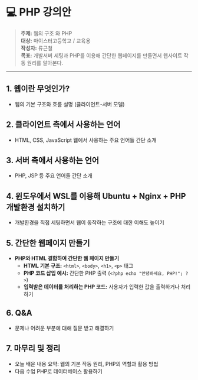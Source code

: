 # 💻 PHP 강의안

> **주제:** 웹의 구조 와 PHP     
> **대상:** 마이스터고등학교 / 교육용  
> **작성자:** 류근철   
> **목표:** 개발서버 세팅과 PHP를 이용해 간단한 웹페이지를 만들면서 웹사이트 작동 원리를 알아본다.
---

## **1. 웹이란 무엇인가?** 
- 웹의 기본 구조와 흐름 설명 (클라이언트-서버 모델)
## **2. 클라이언트 측에서 사용하는 언어**
- HTML, CSS, JavaScript 웹에서 사용하는 주요 언어들 간단 소개
## **3. 서버 측에서 사용하는 언어**
- PHP, JSP 등 주요 언어들 간단 소개

## **4. 윈도우에서 WSL를 이용해 Ubuntu + Nginx + PHP 개발환경 설치하기** 
- 개발환경을 직접 세팅하면서 웹이 동작하는 구조에 대한 이해도 높이기

## **5. 간단한 웹페이지 만들기**
- **PHP와 HTML 결합하여 간단한 웹 페이지 만들기**
  - **HTML 기본 구조:** `<html>`, `<body>`, `<h1>`, `<p>` 태그
  - **PHP 코드 삽입 예시:** 간단한 PHP 출력 (`<?php echo "안녕하세요, PHP!"; ?>`)
  - **입력받은 데이터를 처리하는 PHP 코드:** 사용자가 입력한 값을 출력하거나 처리하기

## **6. Q&A**
- 문제나 어려운 부분에 대해 질문 받고 해결하기

## **7. 마무리 및 정리**
- 오늘 배운 내용 요약: 웹의 기본 작동 원리, PHP의 역할과 활용 방법
- 다음 수업 PHP로 데이터베이스 활용하기
